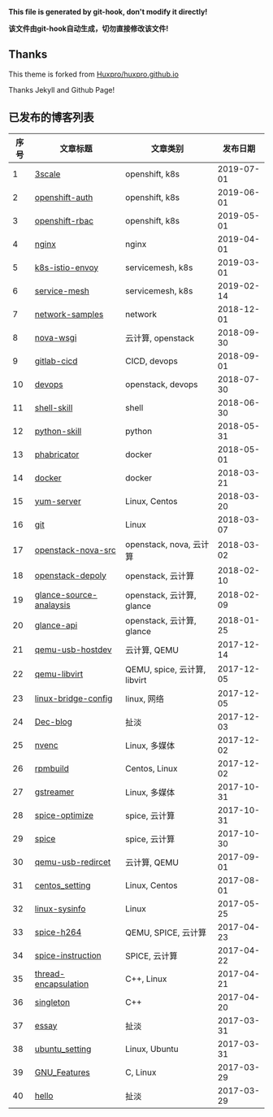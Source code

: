 **This file is generated by git-hook, don't modify it directly!**

**该文件由git-hook自动生成，切勿直接修改该文件!**

## Thanks

This theme is forked from [Huxpro/huxpro.github.io](https://github.com/Huxpro/huxpro.github.io)

Thanks Jekyll and Github Page!

## 已发布的博客列表

|序号|文章标题|文章类别|发布日期|
|----|----|----|----|
|1|[3scale](http://hanamichi.wiki/2019/07/01/3scale)| openshift,  k8s|2019-07-01|
|2|[openshift-auth](http://hanamichi.wiki/2019/06/01/openshift-auth)| openshift,  k8s|2019-06-01|
|3|[openshift-rbac](http://hanamichi.wiki/2019/05/01/openshift-rbac)| openshift,  k8s|2019-05-01|
|4|[nginx](http://hanamichi.wiki/2019/04/01/nginx)| nginx|2019-04-01|
|5|[k8s-istio-envoy](http://hanamichi.wiki/2019/03/01/k8s-istio-envoy)| servicemesh,  k8s|2019-03-01|
|6|[service-mesh](http://hanamichi.wiki/2019/02/14/service-mesh)| servicemesh,  k8s|2019-02-14|
|7|[network-samples](http://hanamichi.wiki/2018/12/01/network-samples)| network|2018-12-01|
|8|[nova-wsgi](http://hanamichi.wiki/2018/09/30/nova-wsgi)| 云计算,  openstack|2018-09-30|
|9|[gitlab-cicd](http://hanamichi.wiki/2018/09/01/gitlab-cicd)| CICD,  devops|2018-09-01|
|10|[devops](http://hanamichi.wiki/2018/07/30/devops)| openstack,  devops|2018-07-30|
|11|[shell-skill](http://hanamichi.wiki/2018/06/30/shell-skill)| shell|2018-06-30|
|12|[python-skill](http://hanamichi.wiki/2018/05/31/python-skill)| python|2018-05-31|
|13|[phabricator](http://hanamichi.wiki/2018/05/01/phabricator)| docker|2018-05-01|
|14|[docker](http://hanamichi.wiki/2018/03/21/docker)| docker|2018-03-21|
|15|[yum-server](http://hanamichi.wiki/2018/03/20/yum-server)| Linux,  Centos|2018-03-20|
|16|[git](http://hanamichi.wiki/2018/03/07/git)| Linux|2018-03-07|
|17|[openstack-nova-src](http://hanamichi.wiki/2018/03/02/openstack-nova-src)| openstack,  nova,  云计算|2018-03-02|
|18|[openstack-depoly](http://hanamichi.wiki/2018/02/10/openstack-depoly)| openstack,  云计算|2018-02-10|
|19|[glance-source-analaysis](http://hanamichi.wiki/2018/02/09/glance-source-analaysis)| openstack,  云计算,  glance|2018-02-09|
|20|[glance-api](http://hanamichi.wiki/2018/01/25/glance-api)| openstack,  云计算,  glance|2018-01-25|
|21|[qemu-usb-hostdev](http://hanamichi.wiki/2017/12/14/qemu-usb-hostdev)| 云计算,  QEMU|2017-12-14|
|22|[qemu-libvirt](http://hanamichi.wiki/2017/12/05/qemu-libvirt)| QEMU,  spice,  云计算,  libvirt|2017-12-05|
|23|[linux-bridge-config](http://hanamichi.wiki/2017/12/05/linux-bridge-config)| linux,  网络|2017-12-05|
|24|[Dec-blog](http://hanamichi.wiki/2017/12/03/Dec-blog)| 扯淡|2017-12-03|
|25|[nvenc](http://hanamichi.wiki/2017/12/02/nvenc)| Linux,  多媒体|2017-12-02|
|26|[rpmbuild](http://hanamichi.wiki/2017/12/02/rpmbuild)| Centos,  Linux|2017-12-02|
|27|[gstreamer](http://hanamichi.wiki/2017/10/31/gstreamer)| Linux,  多媒体|2017-10-31|
|28|[spice-optimize](http://hanamichi.wiki/2017/10/31/spice-optimize)| spice,  云计算|2017-10-31|
|29|[spice](http://hanamichi.wiki/2017/10/30/spice)| spice,  云计算|2017-10-30|
|30|[qemu-usb-redircet](http://hanamichi.wiki/2017/09/01/qemu-usb-redircet)| 云计算,  QEMU|2017-09-01|
|31|[centos_setting](http://hanamichi.wiki/2017/08/01/centos_setting)| Linux,  Centos|2017-08-01|
|32|[linux-sysinfo](http://hanamichi.wiki/2017/05/25/linux-sysinfo)| Linux|2017-05-25|
|33|[spice-h264](http://hanamichi.wiki/2017/04/23/spice-h264)| QEMU,  SPICE,  云计算|2017-04-23|
|34|[spice-instruction](http://hanamichi.wiki/2017/04/22/spice-instruction)| SPICE,  云计算|2017-04-22|
|35|[thread-encapsulation](http://hanamichi.wiki/2017/04/21/thread-encapsulation)| C++,  Linux|2017-04-21|
|36|[singleton](http://hanamichi.wiki/2017/04/20/singleton)| C++|2017-04-20|
|37|[essay](http://hanamichi.wiki/2017/03/31/essay)| 扯淡|2017-03-31|
|38|[ubuntu_setting](http://hanamichi.wiki/2017/03/31/ubuntu_setting)| Linux,  Ubuntu|2017-03-31|
|39|[GNU_Features](http://hanamichi.wiki/2017/03/29/GNU_Features)| C,  Linux|2017-03-29|
|40|[hello](http://hanamichi.wiki/2017/03/29/hello)| 扯淡|2017-03-29|

